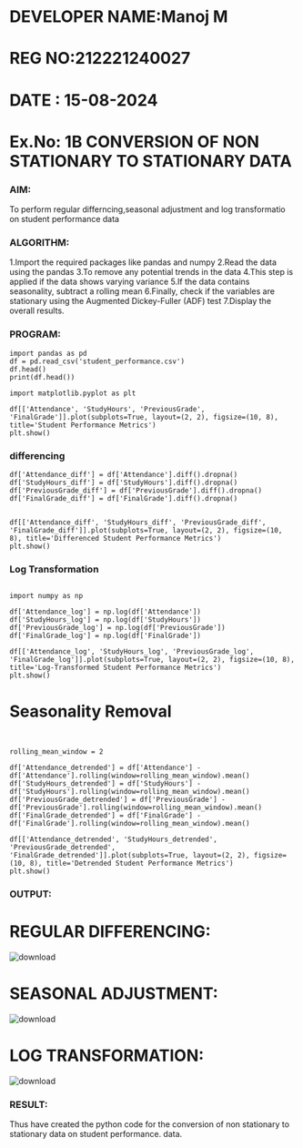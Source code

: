 # DEVELOPER NAME:Manoj M
# REG NO:212221240027
# DATE : 15-08-2024
# Ex.No: 1B                     CONVERSION OF NON STATIONARY TO STATIONARY DATA
 

### AIM:
To perform regular differncing,seasonal adjustment and log transformatio on student performance data
### ALGORITHM:
1.Import the required packages like pandas and numpy
2.Read the data using the pandas
3.To remove any potential trends in the data
4.This step is applied if the data shows varying variance
5.If the data contains seasonality, subtract a rolling mean
6.Finally, check if the variables are stationary using the Augmented Dickey-Fuller (ADF) test
7.Display the overall results.


### PROGRAM:
```
import pandas as pd
df = pd.read_csv('student_performance.csv')
df.head()
print(df.head())

import matplotlib.pyplot as plt

df[['Attendance', 'StudyHours', 'PreviousGrade', 'FinalGrade']].plot(subplots=True, layout=(2, 2), figsize=(10, 8), title='Student Performance Metrics')
plt.show()
```

### differencing
```
df['Attendance_diff'] = df['Attendance'].diff().dropna()
df['StudyHours_diff'] = df['StudyHours'].diff().dropna()
df['PreviousGrade_diff'] = df['PreviousGrade'].diff().dropna()
df['FinalGrade_diff'] = df['FinalGrade'].diff().dropna()


df[['Attendance_diff', 'StudyHours_diff', 'PreviousGrade_diff', 'FinalGrade_diff']].plot(subplots=True, layout=(2, 2), figsize=(10, 8), title='Differenced Student Performance Metrics')
plt.show()
```

### Log Transformation
```

import numpy as np

df['Attendance_log'] = np.log(df['Attendance'])
df['StudyHours_log'] = np.log(df['StudyHours'])
df['PreviousGrade_log'] = np.log(df['PreviousGrade'])
df['FinalGrade_log'] = np.log(df['FinalGrade'])

df[['Attendance_log', 'StudyHours_log', 'PreviousGrade_log', 'FinalGrade_log']].plot(subplots=True, layout=(2, 2), figsize=(10, 8), title='Log-Transformed Student Performance Metrics')
plt.show()
```
# Seasonality Removal
```


rolling_mean_window = 2

df['Attendance_detrended'] = df['Attendance'] - df['Attendance'].rolling(window=rolling_mean_window).mean()
df['StudyHours_detrended'] = df['StudyHours'] - df['StudyHours'].rolling(window=rolling_mean_window).mean()
df['PreviousGrade_detrended'] = df['PreviousGrade'] - df['PreviousGrade'].rolling(window=rolling_mean_window).mean()
df['FinalGrade_detrended'] = df['FinalGrade'] - df['FinalGrade'].rolling(window=rolling_mean_window).mean()

df[['Attendance_detrended', 'StudyHours_detrended', 'PreviousGrade_detrended', 'FinalGrade_detrended']].plot(subplots=True, layout=(2, 2), figsize=(10, 8), title='Detrended Student Performance Metrics')
plt.show()
````





### OUTPUT:
# REGULAR DIFFERENCING:
![download](https://github.com/user-attachments/assets/b53ace7f-0c18-4931-9373-6d799be97748)
# SEASONAL ADJUSTMENT:
![download](https://github.com/user-attachments/assets/2d3e2a61-4c78-4760-8197-bdd5caca9620)
# LOG TRANSFORMATION:
![download](https://github.com/user-attachments/assets/629dee6a-6a32-4f7d-beec-33ed0ed5e70d)


### RESULT:
Thus  have created the python code for the conversion of non stationary to stationary data on student performance.
data.
